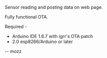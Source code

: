 Sensor reading and posting data on web page.

Fully functional OTA.

Required -
- Arduino IDE 1.6.7 with igrr's OTA patch
- 2.0 esp8266/Arduino or later

--
mozz
